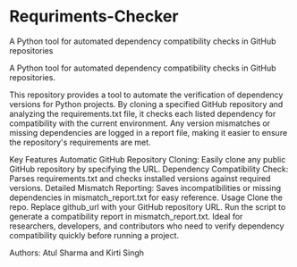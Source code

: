 # Requriments-Checker
A Python tool for automated dependency compatibility checks in GitHub repositories

A Python tool for automated dependency compatibility checks in GitHub repositories.

This repository provides a tool to automate the verification of dependency versions for Python projects. By cloning a specified GitHub repository and analyzing the requirements.txt file, it checks each listed dependency for compatibility with the current environment. Any version mismatches or missing dependencies are logged in a report file, making it easier to ensure the repository's requirements are met.

Key Features
Automatic GitHub Repository Cloning: Easily clone any public GitHub repository by specifying the URL.
Dependency Compatibility Check: Parses requirements.txt and checks installed versions against required versions.
Detailed Mismatch Reporting: Saves incompatibilities or missing dependencies in mismatch_report.txt for easy reference.
Usage
Clone the repo.
Replace github_url with your GitHub repository URL.
Run the script to generate a compatibility report in mismatch_report.txt.
Ideal for researchers, developers, and contributors who need to verify dependency compatibility quickly before running a project.

Authors: Atul Sharma and Kirti Singh


